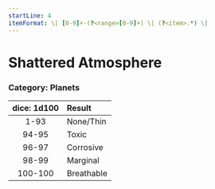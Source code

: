 ```yaml
---
startLine: 4
itemFormat: \| [0-9]+-(?<range>[0-9]+) \| (?<item>.*) \|
---
```

# Shattered Atmosphere
### Category: Planets

| dice: 1d100 | Result |
|:----:|:-------|
| 1-93 | None/Thin |
| 94-95 | Toxic |
| 96-97 | Corrosive |
| 98-99 | Marginal |
| 100-100 | Breathable |